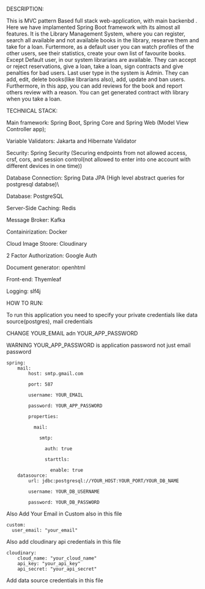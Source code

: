 DESCRIPTION:

This is MVC pattern Based full stack web-application, with main backenbd . Here we have implamented Spring Boot framework with its almost all features. It is the Library Management System, where you can register, search all available and not 
available books in the library, researve them and take for a loan. Furtermore, as a default user you can watch profiles of the other users, see their statistics, create your own list of favourite books. Except Default user, in our system 
librarians are available. They can accept or reject reservations, give a loan, take a loan, sign contracts and give penalties for bad users. Last user type in the system is Admin. They can add, edit, delete books(like librarians also), add,
update and ban users. 
Furthermore, in this app, you can add reviews for the book and report others review with a reason. You can get generated contract with library when you take a loan.


TECHNICAL STACK:


Main framework: Spring Boot, Spring Core and Spring Web               (Model View Controller app);

Variable Validators: Jakarta and Hibernate Validator

Security: Spring Security                                             (Securing endpoints from not allowed access, crsf, cors, and session control(not allowed to enter into one account with different devices in one time))

Database Connection:   Spring Data JPA                                (High level abstract queries for postgresql databse)\

Database: PostgreSQL

Server-Side Caching:  Redis

Message Broker:    Kafka

Containirization:  Docker

Cloud Image Stoore:  Cloudinary

2 Factor Authorization: Google Auth

Document generator:  openhtml

Front-end: Thyemleaf

Logging: slf4j






HOW TO RUN:

To run this application you need to specify your private credentials 
like data source(postgres), mail credentials

CHANGE YOUR_EMAIL adn YOUR_APP_PASSWORD

WARNING YOUR_APP_PASSWORD is application password not just email password 

    spring:
        mail:
            host: smtp.gmail.com
            
            port: 587
            
            username: YOUR_EMAIL 
            
            password: YOUR_APP_PASSWORD
            
            properties:
            
              mail:
              
                smtp:
                
                  auth: true
                  
                  starttls:
                  
                    enable: true
        datasource:
            url: jdbc:postgresql://YOUR_HOST:YOUR_PORT/YOUR_DB_NAME
            
            username: YOUR_DB_USERNAME
            
            password: YOUR_DB_PASSWORD


Also Add Your Email in Custom also in this file

    custom:
      user_email: "your_email"

Also add cloudinary api credentials in this file
    
    cloudinary:
        cloud_name: "your_cloud_name"
        api_key: "your_api_key"
        api_secret: "your_api_secret"
Add data source credentials in this file
    

